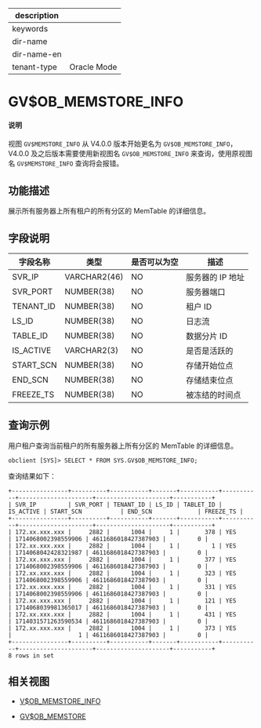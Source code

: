 |description||
|---|---|
|keywords||
|dir-name||
|dir-name-en||
|tenant-type|Oracle Mode|

# GV$OB_MEMSTORE_INFO

<main id="notice" type='explain'>
<h4>说明</h4>
<p>视图 <code>GV$MEMSTORE_INFO</code> 从 V4.0.0 版本开始更名为 <code>GV$OB_MEMSTORE_INFO</code>，V4.0.0 及之后版本需要使用新视图名 <code>GV$OB_MEMSTORE_INFO</code> 来查询，使用原视图名 <code>GV$MEMSTORE_INFO</code> 查询将会报错。</p>
</main>

## 功能描述

展示所有服务器上所有租户的所有分区的 MemTable 的详细信息。

## 字段说明

| **字段名称** | **类型** | **是否可以为空** | **描述** |
| --- | --- | --- | --- |
| SVR_IP | VARCHAR2(46) | NO | 服务器的 IP 地址 |
| SVR_PORT | NUMBER(38) | NO | 服务器端口 |
| TENANT_ID | NUMBER(38) | NO | 租户 ID |
| LS_ID | NUMBER(38) | NO | 日志流 |
| TABLE_ID | NUMBER(38) | NO | 数据分片 ID |
| IS_ACTIVE | VARCHAR2(3) | NO | 是否是活跃的 |
| START_SCN | NUMBER(38) | NO | 存储开始位点 |
| END_SCN | NUMBER(38) | NO | 存储结束位点 |
| FREEZE_TS | NUMBER(38) | NO | 被冻结的时间点 |

## 查询示例

用户租户查询当前租户的所有服务器上所有分区的 MemTable 的详细信息。

```shell
obclient [SYS]> SELECT * FROM SYS.GV$OB_MEMSTORE_INFO;
```

查询结果如下：

```shell
+----------------+----------+-----------+-------+-----------+-----------+---------------------+---------------------+-----------+
| SVR_IP         | SVR_PORT | TENANT_ID | LS_ID | TABLET_ID | IS_ACTIVE | START_SCN           | END_SCN             | FREEZE_TS |
+----------------+----------+-----------+-------+-----------+-----------+---------------------+---------------------+-----------+
| 172.xx.xxx.xxx |     2882 |      1004 |     1 |       378 | YES       | 1714068002398559906 | 4611686018427387903 |         0 |
| 172.xx.xxx.xxx |     2882 |      1004 |     1 |         1 | YES       | 1714068042428321987 | 4611686018427387903 |         0 |
| 172.xx.xxx.xxx |     2882 |      1004 |     1 |       377 | YES       | 1714068002398559906 | 4611686018427387903 |         0 |
| 172.xx.xxx.xxx |     2882 |      1004 |     1 |       323 | YES       | 1714068002398559906 | 4611686018427387903 |         0 |
| 172.xx.xxx.xxx |     2882 |      1004 |     1 |       331 | YES       | 1714068002398559906 | 4611686018427387903 |         0 |
| 172.xx.xxx.xxx |     2882 |      1004 |     1 |       121 | YES       | 1714068039981365017 | 4611686018427387903 |         0 |
| 172.xx.xxx.xxx |     2882 |      1004 |     1 |       431 | YES       | 1714031571263590534 | 4611686018427387903 |         0 |
| 172.xx.xxx.xxx |     2882 |      1004 |     1 |       373 | YES       |                   1 | 4611686018427387903 |         0 |
+----------------+----------+-----------+-------+-----------+-----------+---------------------+---------------------+-----------+
8 rows in set
```

## 相关视图

* [V$OB_MEMSTORE_INFO](8500.v-ob_memstore_info-of-oracle-mode.md)

* [GV$OB_MEMSTORE](1800.gv-memstore-of-oracle-mode.md)
